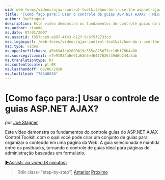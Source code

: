 ```yaml
---
uid: web-forms/videos/ajax-control-toolkit/how-do-i-use-the-aspnet-ajax-tabs-control
title: '[Como faço para:] Usar o controle de guias ASP.NET AJAX? | Microsoft Docs'
author: JoeStagner
description: Este vídeo demonstra os fundamentos do controle guias do ASP.NET AJAX Control Toolkit, com o qual você pode criar um conjunto de guias para organizar o conteúdo...
ms.author: riande
ms.date: 07/01/2007
ms.assetid: f85fcce9-a897-4f43-b12f-5c6f5f2733cd
msc.legacyurl: /web-forms/videos/ajax-control-toolkit/how-do-i-use-the-aspnet-ajax-tabs-control
msc.type: video
ms.openlocfilehash: 45b6941cb2680619c555c875077cc1dbf78b4a80
ms.sourcegitcommit: e7e91932a6e91a63e2e46417626f39d6b244a3ab
ms.translationtype: MT
ms.contentlocale: pt-BR
ms.lasthandoff: 03/06/2020
ms.locfileid: "78548030"
---
```

# <a name="how-do-i-use-the-aspnet-ajax-tabs-control"></a>[Como faço para:] Usar o controle de guias ASP.NET AJAX?

por [Joe Stagner](https://github.com/JoeStagner)

Este vídeo demonstra os fundamentos do controle guias do ASP.NET AJAX Control Toolkit, com o qual você pode criar um conjunto de guias para organizar o conteúdo em uma página da Web. A guia selecionada é mantida entre os postbacks, tornando o controle de guias ideal para páginas de administração baseadas em formulário.

[&#9654;Assistir ao vídeo (8 minutos)](https://channel9.msdn.com/Blogs/ASP-NET-Site-Videos/how-do-i-use-the-aspnet-ajax-tabs-control)

> [!div class="step-by-step"]
> [Anterior](how-do-i-use-the-aspnet-ajax-resizablecontrol-extender.md)
> [Próximo](how-do-i-use-the-aspnet-ajax-slideshow-extender.md)

